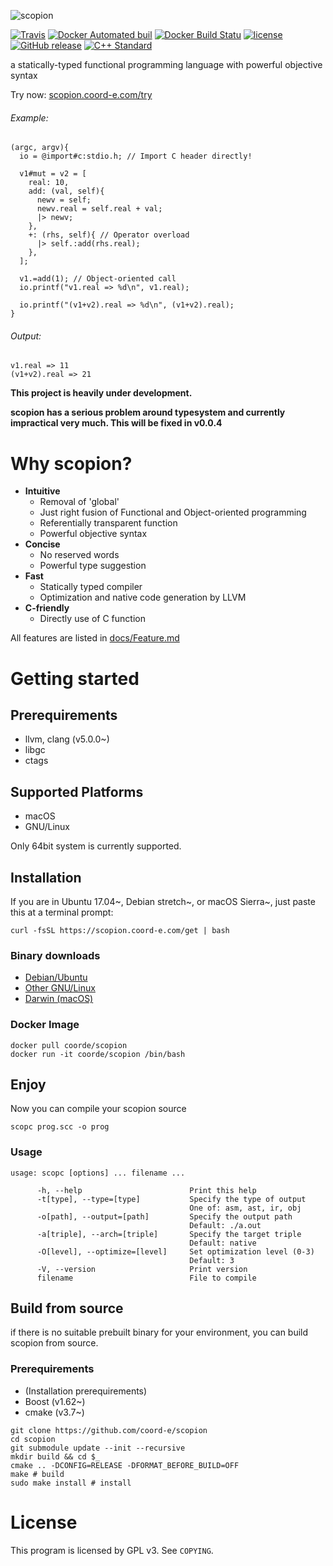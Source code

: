 ![scopion](https://raw.githubusercontent.com/wiki/coord-e/scopion/scopion-with-margin.svg?sanitize=true)

[![Travis](https://img.shields.io/travis/coord-e/scopion.svg?style=flat-square)](https://travis-ci.org/coord-e/scopion) [![Docker Automated buil](https://img.shields.io/docker/automated/coorde/scopion.svg?style=flat-square)](https://hub.docker.com/r/coorde/scopion/) [![Docker Build Statu](https://img.shields.io/docker/build/coorde/scopion.svg?style=flat-square)](https://hub.docker.com/r/coorde/scopion/)
[![license](https://img.shields.io/github/license/coord-e/scopion.svg?style=flat-square)](COPYING) [![GitHub release](https://img.shields.io/github/release/coord-e/scopion.svg?style=flat-square)](https://github.com/coord-e/scopion/releases) [![C++ Standard](https://img.shields.io/badge/C%2B%2B-14-yellow.svg?style=flat-square)](https://isocpp.org/wiki/faq/cpp14)

a statically-typed functional programming language with powerful objective syntax

Try now: [scopion.coord-e.com/try](https://scopion.coord-e.com/try)

###### Example:

```
(argc, argv){
  io = @import#c:stdio.h; // Import C header directly!

  v1#mut = v2 = [
    real: 10,
    add: (val, self){
      newv = self;
      newv.real = self.real + val;
      |> newv;
    },
    +: (rhs, self){ // Operator overload
      |> self.:add(rhs.real);
    },
  ];

  v1.=add(1); // Object-oriented call
  io.printf("v1.real => %d\n", v1.real);

  io.printf("(v1+v2).real => %d\n", (v1+v2).real);
}
```

###### Output:

```
v1.real => 11
(v1+v2).real => 21
```

**This project is heavily under development.**

**scopion has a serious problem around typesystem and currently impractical very much. This will be fixed in v0.0.4**

# Why scopion?
- **Intuitive**
  - Removal of 'global'
  - Just right fusion of Functional and Object-oriented programming
  - Referentially transparent function
  - Powerful objective syntax
- **Concise**
  - No reserved words
  - Powerful type suggestion
- **Fast**
  - Statically typed compiler
  - Optimization and native code generation by LLVM
- **C-friendly**
  - Directly use of C function

All features are listed in [docs/Feature.md](docs/Feature.md)

# Getting started
## Prerequirements
- llvm, clang (v5.0.0~)
- libgc
- ctags
## Supported Platforms
- macOS
- GNU/Linux

Only 64bit system is currently supported.

## Installation

If you are in Ubuntu 17.04~, Debian stretch~, or macOS Sierra~, just paste this at a terminal prompt:

```shell
curl -fsSL https://scopion.coord-e.com/get | bash
```

### Binary downloads
- [Debian/Ubuntu](https://github.com/coord-e/scopion/releases/download/v0.0.3.1/scopion_0.0.3.1-Linux_x86_64.deb)
- [Other GNU/Linux](https://github.com/coord-e/scopion/releases/download/v0.0.3.1/scopion_0.0.3.1-Linux_x86_64.tar.bz2)
- [Darwin (macOS)](https://github.com/coord-e/scopion/releases/download/v0.0.3.1/scopion_0.0.3.1-Darwin_x86_64.zip)

### Docker Image

```shell
docker pull coorde/scopion
docker run -it coorde/scopion /bin/bash
```

## Enjoy
Now you can compile your scopion source

```shell
scopc prog.scc -o prog
```

### Usage

```shell
usage: scopc [options] ... filename ...

      -h, --help                        Print this help
      -t[type], --type=[type]           Specify the type of output
                                        One of: asm, ast, ir, obj
      -o[path], --output=[path]         Specify the output path
                                        Default: ./a.out
      -a[triple], --arch=[triple]       Specify the target triple
                                        Default: native
      -O[level], --optimize=[level]     Set optimization level (0-3)
                                        Default: 3
      -V, --version                     Print version
      filename                          File to compile
```

## Build from source
if there is no suitable prebuilt binary for your environment, you can build scopion from source.
### Prerequirements
- (Installation prerequirements)
- Boost (v1.62~)
- cmake (v3.7~)

```shell
git clone https://github.com/coord-e/scopion
cd scopion
git submodule update --init --recursive
mkdir build && cd $_
cmake .. -DCONFIG=RELEASE -DFORMAT_BEFORE_BUILD=OFF
make # build
sudo make install # install
```

# License
This program is licensed by GPL v3. See `COPYING`.
